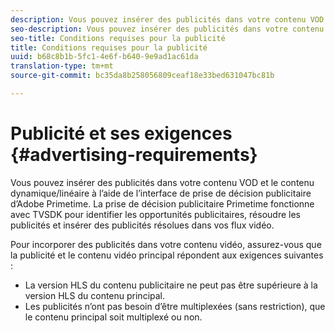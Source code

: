 ```yaml
---
description: Vous pouvez insérer des publicités dans votre contenu VOD et le contenu dynamique/linéaire à l’aide de l’interface de prise de décision publicitaire d’Adobe Primetime. La prise de décision publicitaire Primetime fonctionne avec TVSDK pour identifier les opportunités publicitaires, résoudre les publicités et insérer des publicités résolues dans vos flux vidéo.
seo-description: Vous pouvez insérer des publicités dans votre contenu VOD et le contenu dynamique/linéaire à l’aide de l’interface de prise de décision publicitaire d’Adobe Primetime. La prise de décision publicitaire Primetime fonctionne avec TVSDK pour identifier les opportunités publicitaires, résoudre les publicités et insérer des publicités résolues dans vos flux vidéo.
seo-title: Conditions requises pour la publicité
title: Conditions requises pour la publicité
uuid: b68c8b1b-5fc1-4e6f-b640-9e9ad1ac61da
translation-type: tm+mt
source-git-commit: bc35da8b258056809ceaf18e33bed631047bc81b

---
```



# Publicité et ses exigences {#advertising-requirements}

Vous pouvez insérer des publicités dans votre contenu VOD et le contenu dynamique/linéaire à l’aide de l’interface de prise de décision publicitaire d’Adobe Primetime. La prise de décision publicitaire Primetime fonctionne avec TVSDK pour identifier les opportunités publicitaires, résoudre les publicités et insérer des publicités résolues dans vos flux vidéo.

<!--<a id="section_282A8000A8BF4860A24F0D3F1A19BC9E"></a>-->

Pour incorporer des publicités dans votre contenu vidéo, assurez-vous que la publicité et le contenu vidéo principal répondent aux exigences suivantes :

* La version HLS du contenu publicitaire ne peut pas être supérieure à la version HLS du contenu principal.
* Les publicités n’ont pas besoin d’être multiplexées (sans restriction), que le contenu principal soit multiplexé ou non.